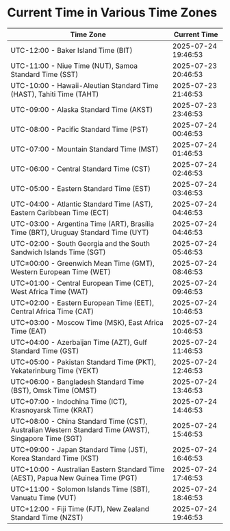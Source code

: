 # Current Time in Various Time Zones

| Time Zone | Current Time |
|-----------|--------------|
| UTC-12:00 - Baker Island Time (BIT) | 2025-07-24 19:46:53 |
| UTC-11:00 - Niue Time (NUT), Samoa Standard Time (SST) | 2025-07-23 20:46:53 |
| UTC-10:00 - Hawaii-Aleutian Standard Time (HAST), Tahiti Time (TAHT) | 2025-07-23 21:46:53 |
| UTC-09:00 - Alaska Standard Time (AKST) | 2025-07-23 23:46:53 |
| UTC-08:00 - Pacific Standard Time (PST) | 2025-07-24 00:46:53 |
| UTC-07:00 - Mountain Standard Time (MST) | 2025-07-24 01:46:53 |
| UTC-06:00 - Central Standard Time (CST) | 2025-07-24 02:46:53 |
| UTC-05:00 - Eastern Standard Time (EST) | 2025-07-24 03:46:53 |
| UTC-04:00 - Atlantic Standard Time (AST), Eastern Caribbean Time (ECT) | 2025-07-24 04:46:53 |
| UTC-03:00 - Argentina Time (ART), Brasília Time (BRT), Uruguay Standard Time (UYT) | 2025-07-24 04:46:53 |
| UTC-02:00 - South Georgia and the South Sandwich Islands Time (SGT) | 2025-07-24 05:46:53 |
| UTC±00:00 - Greenwich Mean Time (GMT), Western European Time (WET) | 2025-07-24 08:46:53 |
| UTC+01:00 - Central European Time (CET), West Africa Time (WAT) | 2025-07-24 09:46:53 |
| UTC+02:00 - Eastern European Time (EET), Central Africa Time (CAT) | 2025-07-24 10:46:53 |
| UTC+03:00 - Moscow Time (MSK), East Africa Time (EAT) | 2025-07-24 10:46:53 |
| UTC+04:00 - Azerbaijan Time (AZT), Gulf Standard Time (GST) | 2025-07-24 11:46:53 |
| UTC+05:00 - Pakistan Standard Time (PKT), Yekaterinburg Time (YEKT) | 2025-07-24 12:46:53 |
| UTC+06:00 - Bangladesh Standard Time (BST), Omsk Time (OMST) | 2025-07-24 13:46:53 |
| UTC+07:00 - Indochina Time (ICT), Krasnoyarsk Time (KRAT) | 2025-07-24 14:46:53 |
| UTC+08:00 - China Standard Time (CST), Australian Western Standard Time (AWST), Singapore Time (SGT) | 2025-07-24 15:46:53 |
| UTC+09:00 - Japan Standard Time (JST), Korea Standard Time (KST) | 2025-07-24 16:46:53 |
| UTC+10:00 - Australian Eastern Standard Time (AEST), Papua New Guinea Time (PGT) | 2025-07-24 17:46:53 |
| UTC+11:00 - Solomon Islands Time (SBT), Vanuatu Time (VUT) | 2025-07-24 18:46:53 |
| UTC+12:00 - Fiji Time (FJT), New Zealand Standard Time (NZST) | 2025-07-24 19:46:53 |
